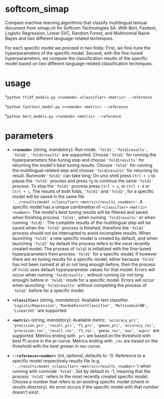 # softcom_simap
Compare machine learning algorithms that classify multilingual textual document from simap.ch for Softcom Technologies SA.
With Bert, Fasttext, Logistic Regression, Linear SVC, Random Forest, and Multinomial Naive Bayes and two different language-related techniques.

For each specific model we proceed in two folds: First, we fine-tune the hyperparameters of the specific model. Second, with the fine-tuned hyperparameters, we compute the classification results of the specific model based on two different language-related classification techniques. 

# usage

*`python tfidf_models.py <runmode> <classifier> <metric> --reference`

*`python fasttext_model.py <runmode> <metric> --reference`

*`python bert_models.py <runmode> <metric> --reference`

# parameters
* **`<runmode>`** (string, *mandatory*): Run mode. `'fold1'`, `'fold1results'`, `'fold2'`, `'fold2results'` are supported. Choose `'fold1'` for running the hyperparameters fine-tuning step and choose `'fold1results'` for returning the model's best tuning results. Choose `'fold2'` for running the multilingual-related step and choose `'fold2results'` for returning its result. Runmode `'fold1'` can take long; On unix shell press `Ctrl + z` to pause the `'fold1'` process and press `fg` to continue the same `'fold1'` process. To stop the `'fold1'` process press `Ctrl + c`, or `Ctrl + d` or `Ctrl + \`. The results of both folds, `'fold1'` and  `'fold2'`, for a specific model will be saved in the same file `'../results/model_<classifier>_<metric>/results_<number>'`. A specific model has a unique combination of `<classifier>` `<metric>` `<number>`. The model's best tuning results will be filtered and saved when finishing process `'fold1'`, when running `'fold1results'` or when running `'fold2'`. The complete results of the multilingual step will be saved  when the `'fold2'` process is finished, therefore the `'fold2'` process should not be interrupted to avoid incomplete results. When launching `'fold1'` a new specific model is created by default, and when launching `'fold2'` by default the process refers to the most recently created model. The process of `fold2` is initialized with the fine-tuned hyperparameters from process `'fold1'` for a specific model; If however there are no tuning results for a specific model, either because `'fold1'` has not been runned at all or not long enough before, then the process of `fold2` uses default hyperparameter values for that model. Errors will occur when running `'fold1results'`, without running (or not long enough) before in `'fold1'` mode for a specific model. Errors will occur when launching `'fold2results'` without completing the process of `'fold2'` before for a specific model. 

* **`<classifier>`** (string, *mandatory*): Available text classifier. `'LogisticRegression'`, `'RandomForestClassifier'`, `'MultinomialNB'`, `'LinearSVC'` are supported.

* **`<metric>`** (string, *mandatory*): Available metric. `'accuracy_prc'`, `'precision_prc'`, `'recall_prc'`, `'f1_prc'`, `'gmean_prc'`, `'accuracy_roc'`, `'precision_roc'`, `'recall_roc'`, `'f1_roc'`, `'gmean_roc'`, `'auc'`, `'auprc'` are supported. Metrics ending with `_prc` are based on the threshold with best f1-score in the pr-curve. Metrics ending with `_roc` are based on the threshold with the best gmean in roc-curve. 

* **`--reference=<number>`** (int, *optional*, defaults to -1): Reference to a specific model respectively results file (e.g. `'../results/model_<classifier>_<metric>/results_<number>'`) when running with runmode `'fold2'`. Set by default to -1, meaning that the process `'fold2'` refers to the most recently created specific model. Choose a number that refers to an existing specific model (check in results directory). An error occurs if the specific model with that number doesn't exist.



